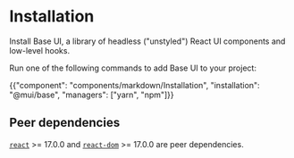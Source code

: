 # Installation

<p class="description">Install Base UI, a library of headless ("unstyled") React UI components and low-level hooks.</p>

Run one of the following commands to add Base UI to your project:

{{"component": "components/markdown/Installation", "installation": "@mui/base", "managers": ["yarn", "npm"]}}

## Peer dependencies

<!-- #react-peer-version -->

[`react`](https://www.npmjs.com/package/react) >= 17.0.0 and [`react-dom`](https://www.npmjs.com/package/react-dom) >= 17.0.0 are peer dependencies.
